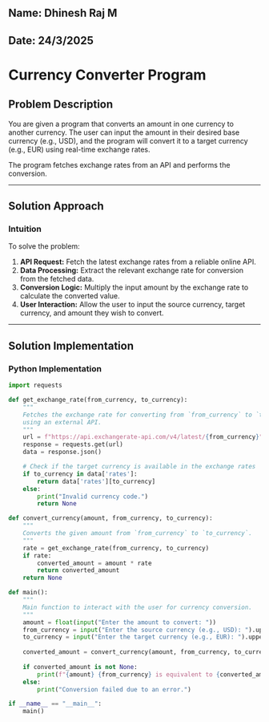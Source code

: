 ## Name: Dhinesh Raj M 
## Date: 24/3/2025

# Currency Converter Program

## Problem Description
You are given a program that converts an amount in one currency to another currency. The user can input the amount in their desired base currency (e.g., USD), and the program will convert it to a target currency (e.g., EUR) using real-time exchange rates.

The program fetches exchange rates from an API and performs the conversion.

---

## Solution Approach

### Intuition
To solve the problem:
1. **API Request:** Fetch the latest exchange rates from a reliable online API.
2. **Data Processing:** Extract the relevant exchange rate for conversion from the fetched data.
3. **Conversion Logic:** Multiply the input amount by the exchange rate to calculate the converted value.
4. **User Interaction:** Allow the user to input the source currency, target currency, and amount they wish to convert.

---

## Solution Implementation

### Python Implementation
```python
import requests

def get_exchange_rate(from_currency, to_currency):
    """
    Fetches the exchange rate for converting from `from_currency` to `to_currency` 
    using an external API.
    """
    url = f"https://api.exchangerate-api.com/v4/latest/{from_currency}"
    response = requests.get(url)
    data = response.json()

    # Check if the target currency is available in the exchange rates
    if to_currency in data['rates']:
        return data['rates'][to_currency]
    else:
        print("Invalid currency code.")
        return None

def convert_currency(amount, from_currency, to_currency):
    """
    Converts the given amount from `from_currency` to `to_currency`.
    """
    rate = get_exchange_rate(from_currency, to_currency)
    if rate:
        converted_amount = amount * rate
        return converted_amount
    return None

def main():
    """
    Main function to interact with the user for currency conversion.
    """
    amount = float(input("Enter the amount to convert: "))
    from_currency = input("Enter the source currency (e.g., USD): ").upper()
    to_currency = input("Enter the target currency (e.g., EUR): ").upper()
    
    converted_amount = convert_currency(amount, from_currency, to_currency)
    
    if converted_amount is not None:
        print(f"{amount} {from_currency} is equivalent to {converted_amount:.2f} {to_currency}")
    else:
        print("Conversion failed due to an error.")

if __name__ == "__main__":
    main()
